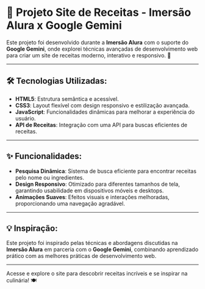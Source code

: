 # 📖 Projeto Site de Receitas - Imersão Alura x Google Gemini

Este projeto foi desenvolvido durante a **Imersão Alura** com o suporte do **Google Gemini**, onde explorei técnicas avançadas de desenvolvimento web para criar um site de receitas moderno, interativo e responsivo. 🌟

---

## 🛠 Tecnologias Utilizadas:

- **HTML5**: Estrutura semântica e acessível.
- **CSS3**: Layout flexível com design responsivo e estilização avançada.
- **JavaScript**: Funcionalidades dinâmicas para melhorar a experiência do usuário.
- **API de Receitas**: Integração com uma API para buscas eficientes de receitas.

---

## ✨ Funcionalidades:

- **Pesquisa Dinâmica**: Sistema de busca eficiente para encontrar receitas pelo nome ou ingredientes.
- **Design Responsivo**: Otimizado para diferentes tamanhos de tela, garantindo usabilidade em dispositivos móveis e desktops.
- **Animações Suaves**: Efeitos visuais e interações melhoradas, proporcionando uma navegação agradável.

---

## 💡 Inspiração:

Este projeto foi inspirado pelas técnicas e abordagens discutidas na **Imersão Alura** em parceria com o **Google Gemini**, combinando aprendizado prático com as melhores práticas de desenvolvimento web.

---

Acesse e explore o site para descobrir receitas incríveis e se inspirar na culinária! 🍽️
